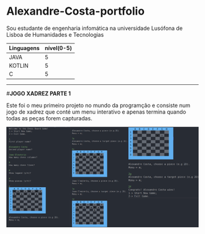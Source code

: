 # Alexandre-Costa-portfolio
Sou estudante de engenharia infomática na universidade Lusófona de Lisboa de Humanidades e Tecnologias

|Linguagens |nível(0-5)|
|-----------|-----|
|JAVA|5|
|KOTLIN|5|
|C|5|
___________________________________________________________________________________________________________________________________________________________________________________
#**JOGO XADREZ PARTE 1**

Este foi o meu primeiro projeto no mundo da programção e consiste num jogo de xadrez que conté um menu interativo e apenas termina quando todas as peças forem capturadas.

![](https://github.com/AlexandreSSCosta/Alexandre-Costa-portfolio/blob/main/imagens/chess.png)

